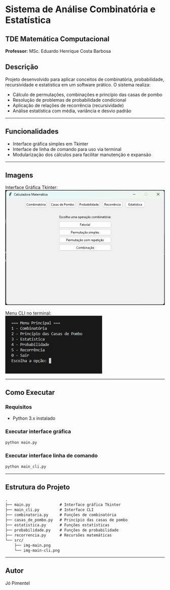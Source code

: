 
# Sistema de Análise Combinatória e Estatística 
## TDE Matemática Computacional  
**Professor:** MSc. Eduardo Henrique Costa Barbosa  


## Descrição

Projeto desenvolvido para aplicar conceitos de combinatória, probabilidade, recursividade e estatística em um software prático. O sistema realiza:

- Cálculo de permutações, combinações e princípio das casas de pombo  
- Resolução de problemas de probabilidade condicional  
- Aplicação de relações de recorrência (recursividade)  
- Análise estatística com média, variância e desvio padrão  

---

## Funcionalidades

- Interface gráfica simples em Tkinter  
- Interface de linha de comando para uso via terminal  
- Modularização dos cálculos para facilitar manutenção e expansão  

---

## Imagens

Interface Gráfica Tkinter:  
![Interface Gráfica](src/img-main.png)

Menu CLI no terminal:  
![Interface CLI](src/img-main-cli.png)

---

## Como Executar

### Requisitos

- Python 3.x instalado  

### Executar interface gráfica

```bash
python main.py
````

### Executar interface linha de comando

```bash
python main_cli.py
```

---

## Estrutura do Projeto

```
.
├── main.py             # Interface gráfica Tkinter
├── main_cli.py         # Interface CLI
├── combinatoria.py     # Funções de combinatória
├── casas_de_pombo.py   # Princípio das casas de pombo
├── estatistica.py      # Funções estatísticas
├── probabilidade.py    # Funções de probabilidade
├── recorrencia.py      # Recursões matemáticas
└── src/
    ├── img-main.png
    └── img-main-cli.png
```

---

## Autor

Jó Pimentel